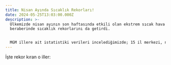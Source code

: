 ```yaml
---
title: Nisan Ayında Sıcaklık Rekorları!
date: 2024-05-25T13:03:00.000Z
description: >-
  Ülkemizde nisan ayının son haftasında etkili olan ekstrem sıcak hava dalgası,
  beraberinde sıcaklık rekorlarını da getirdi.


  MGM illere ait istatistiki verileri incelediğimizde; 15 il merkezi, nisan ayı en yüksek sıcaklık rekorunu egale etti.
---
```

İşte rekor kıran o iller:
